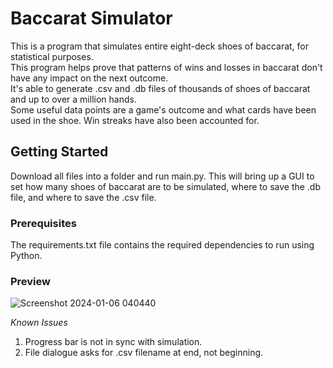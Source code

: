 # Baccarat Simulator
This is a program that simulates entire eight-deck shoes of baccarat, for statistical purposes.   
This program helps prove that patterns of wins and losses in baccarat don't have any impact on the next outcome.  
It's able to generate .csv and .db files of thousands of shoes of baccarat and up to over a million hands.  
Some useful data points are a game's outcome and what cards have been used in the shoe. Win streaks have also been accounted for. 

## Getting Started
Download all files into a folder and run main.py. This will bring up a GUI to set how many shoes of baccarat are to be simulated, where to save the .db file, and where to save the .csv file.

### Prerequisites
The requirements.txt file contains the required dependencies to run using Python.  

### Preview

![Screenshot 2024-01-06 040440](https://github.com/stevenhalverson/baccarat_simulator/assets/26512171/a80fc022-87be-4107-a270-d3601b845fdd)

*Known Issues*

1. Progress bar is not in sync with simulation.
2. File dialogue asks for .csv filename at end, not beginning.

